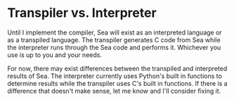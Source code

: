 # Transpiler vs. Interpreter

Until I implement the compiler, Sea will exist as an interpreted language or as a transpiled language. The transpiler generates C code from Sea while the interpreter runs through the Sea code and performs it. Whichever you use is up to you and your needs.

For now, there may exist differences between the transpiled and interpreted results of Sea. The interpreter currently uses Python's built in functions to determine results while the transpiler uses C's built in functions. If there is a difference that doesn't make sense, let me know and I'll consider fixing it.
